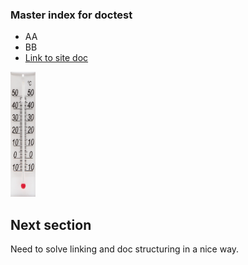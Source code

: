 ### Master index for doctest

* AA
* BB
* [Link to site doc](https://github.com/handresen/doctest/edit/master/somecontent.md)

<img src="images/termo.jpg" width="40" height="200" />

## Next section
Need to solve linking and doc structuring in a nice way.
